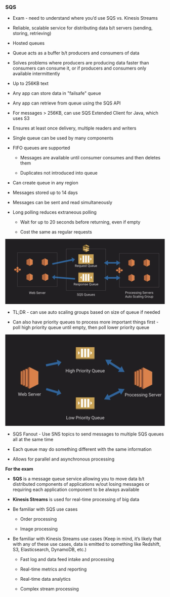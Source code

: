 ### SQS

* Exam - need to understand where you’d use SQS vs. Kinesis Streams

* Reliable, scalable service for distributing data b/t servers (sending, storing, retrieving)

* Hosted queues

* Queue acts as a buffer b/t producers and consumers of data

* Solves problems where producers are producing data faster than consumers can consume it, or if producers and consumers only available intermittently

* Up to 256KB text

* Any app can store data in "failsafe" queue

* Any app can retrieve from queue using the SQS API 

* For messages > 256KB, can use SQS Extended Client for Java, which uses S3

* Ensures at least once delivery, multiple readers and writers

* Single queue can be used by many components

* FIFO queues are supported

    * Messages are available until consumer consumes and then deletes them

    * Duplicates not introduced into queue

* Can create queue in any region

* Messages stored up to 14 days

* Messages can be sent and read simultaneously

* Long polling reduces extraneous polling

    * Wait for up to 20 seconds before returning, even if empty

    * Cost the same as regular requests

![image_0.png](../images/sqs0.png)

* TL;DR - can use auto scaling groups based on size of queue if needed

* Can also have priority queues to process more important things first - poll high priority queue until empty, then poll lower priority queue

![image_01.png](../images/sqs1.png)

* SQS Fanout - Use SNS topics to send messages to multiple SQS queues all at the same time

* Each queue may do something different with the same information

* Allows for parallel and asynchronous processing

**For the exam**

* **SQS** is a message queue service allowing you to move data b/t distributed components of applications w/out losing messages or requiring each application component to be always available

* **Kinesis Streams** is used for real-time processing of big data

* Be familiar with SQS use cases

    * Order processing

    * Image processing

* Be familiar with Kinesis Streams use cases (Keep in mind, it’s likely that with any of these use cases, data is emitted to something like Redshift, S3, Elasticsearch, DynamoDB, etc.)

    * Fast log and data feed intake and processing

    * Real-time metrics and reporting

    * Real-time data analytics

    * Complex stream processing

